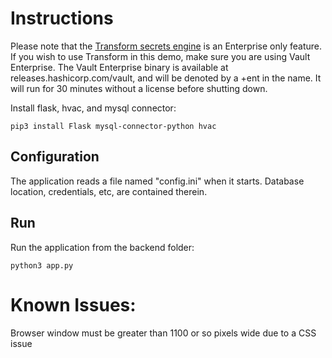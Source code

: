 # Instructions
Please note that the [Transform secrets engine](https://www.vaultproject.io/docs/secrets/transform) is an Enterprise only feature. If you wish to use Transform in this demo, make sure you are using Vault Enterprise. The Vault Enterprise binary is available at releases.hashicorp.com/vault, and will be denoted by a +ent in the name. It will run for 30 minutes without a license before shutting down.

Install flask, hvac, and mysql connector:
```
pip3 install Flask mysql-connector-python hvac
```

## Configuration

The application reads a file named "config.ini" when it starts.  Database location, credentials, etc, are contained therein.  

## Run

Run the application from the backend folder:
```
python3 app.py
```

# Known Issues:
Browser window must be greater than 1100 or so pixels wide due to a CSS issue 
